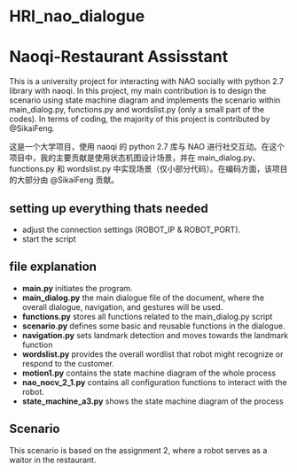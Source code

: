 # HRI_nao_dialogue

# Naoqi-Restaurant Assisstant

This is a university project for interacting with NAO socially with python 2.7 library with naoqi. In this project, my main contribution is to design the scenario using state machine diagram and implements the scenario within  main_dialog.py, functions.py and wordslist.py (only a small part of the codes). In terms of coding, the majority of this project is contributed by @SikaiFeng. 

这是一个大学项目，使用 naoqi 的 python 2.7 库与 NAO 进行社交互动。在这个项目中，我的主要贡献是使用状态机图设计场景，并在 main_dialog.py、functions.py 和 wordslist.py 中实现场景（仅小部分代码）。在编码方面，该项目的大部分由 @SikaiFeng 贡献。

## setting up everything thats needed

- adjust the connection settings (ROBOT_IP & ROBOT_PORT). 
- start the script

## file explanation
- **main.py** initiates the program.
- **main_dialog.py** the main dialogue file of the document, where the overall dialogue, navigation, and gestures will be used.
- **functions.py** stores all functions related to the main_dialog.py script 
- **scenario.py** defines some basic and reusable functions in the dialogue.
- **navigation.py** sets landmark detection and moves towards the landmark function
- **wordslist.py** provides the overall wordlist that robot might recognize or respond to the customer.
- **motion1.py** contains the state machine diagram of the whole process
- **nao_nocv_2_1.py** contains all configuration functions to interact with the robot.
- **state_machine_a3.py** shows the state machine diagram of the process

## Scenario
This scenario is based on the assignment 2, where a robot serves as a waitor in the restaurant.
